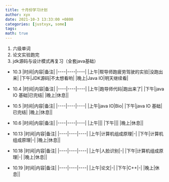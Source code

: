 ```yaml
---
title: 十月份学习计划
author: xyx
date: 2021-10-3 13:33:00 +0800
categories: [justxyx, some]
tags:
math: true
---
```


1. 六级单词
2. 论文实验跑完
3. jdk源码与设计模式再复习（全套java基础）

- 10.3
|时间|内容|备注|
|----|----|----|
|上午|帮导师跑疲劳驾驶的实验|没跑出来|
|下午|JDK源码|不太想看哟|
|晚上|Java IO|明天继续看|

- 10.4
|时间|内容|备注|
|----|----|----|
|上午|跑导师代码|跑出来了|
|下午|java IO 基础|已完结|
|晚上|休息||

- 10.5
|时间|内容|备注|
|----|----|----|
|上午|java IO|Bio|
|下午|java IO 基础|已完结|
|晚上|休息||

- 10.6
|时间|内容|备注|
|----|----|----|
|上午|||
|下午|||
|晚上|休息||

- 10.13
|时间|内容|备注|
|----|----|----|
|上午|计算机组成原理|-|
|下午|计算机组成原理|-|
|晚上|休息||


- 10.18
|时间|内容|备注|
|----|----|----|
|上午|人脸识别|-|
|下午|计算机组成原理|-|
|晚上|休息||

- 10.19
|时间|内容|备注|
|----|----|----|
|上午|论文|-|
|下午|C++|-|
|晚上|休息||